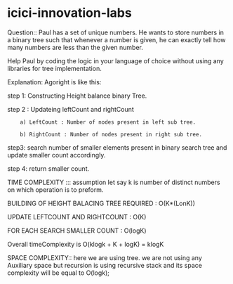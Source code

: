 # icici-innovation-labs

Question:: Paul has a set of unique numbers. He wants to store numbers in a binary tree such that 
whenever a number is given, he can exactly tell how many numbers are less than the given 
number. 
 
Help Paul by coding the logic in your language of choice without using any libraries for tree 
implementation.

Explanation: 
Agoright is like this:

step 1: Constructing Height balance binary Tree.

step 2 : Updateing leftCount and rightCount

        a) LeftCount : Number of nodes present in left sub tree.
        
        b) RightCount : Number of nodes present in right sub tree.
        
step3: search number of smaller elements present in binary search tree and update smaller count accordingly.

step 4: return smaller count.

TIME COMPLEXITY :::
assumption let say k is number of distinct numbers on which operation is to preform.

BUILDING OF HEIGHT BALACING TREE REQUIRED : O(K*(LonK))

UPDATE LEFTCOUNT AND RIGHTCOUNT :           O(K)

FOR EACH SEARCH SMALLER COUNT :             O(logK)

Overall timeComplexity is O(klogk + K + logK) = klogK

SPACE COMPLEXITY::
here we are using tree. we are not using any Auxiliary space but recursion is using recursive stack and its space complexity will be equal to O(logk);
